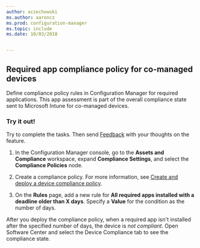 ```yaml
---
author: aczechowski
ms.author: aaroncz
ms.prod: configuration-manager
ms.topic: include
ms.date: 10/03/2018


---
```


## <a name="bkmk_app-compliance"></a> Required app compliance policy for co-managed devices
<!--1358196-->

Define compliance policy rules in Configuration Manager for required applications. This app assessment is part of the overall compliance state sent to Microsoft Intune for co-managed devices.

### Try it out!

Try to complete the tasks. Then send [Feedback](../../../understand/find-help.md#product-feedback) with your thoughts on the feature.

1. In the Configuration Manager console, go to the **Assets and Compliance** workspace, expand **Compliance Settings**, and select the **Compliance Policies** node.  

2. Create a compliance policy. For more information, see [Create and deploy a device compliance policy](/sccm/protect/deploy-use/create-compliance-policy).  

3. On the **Rules** page, add a new rule for **All required apps installed with a deadline older than X days**. Specify a **Value** for the condition as the number of days.  

After you deploy the compliance policy, when a required app isn't installed after the specified number of days, the device is *not compliant*. Open Software Center and select the Device Compliance tab to see the compliance state.


